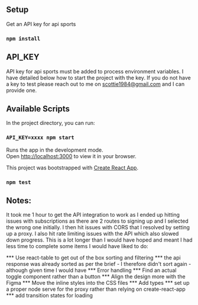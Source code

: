 ## Setup

Get an API key for api sports  

### `npm install`

## API_KEY

API key for api sports must be added to process environment variables. I have detailed below how to start the project with the key. If you do not have a key to test please reach out to me on scottie1984@gmail.com and I can provide one.

## Available Scripts

In the project directory, you can run:

### `API_KEY=xxxx npm start`

Runs the app in the development mode.\
Open [http://localhost:3000](http://localhost:3000) to view it in your browser.

This project was bootstrapped with [Create React App](https://github.com/facebook/create-react-app).

### `npm test`

## Notes:

It took me 1 hour to get the API integration to work as I ended up hitting issues with subscriptions as there are 2 routes to signing up and I selected the wrong one initially. I then hit issues with CORS that I resolved by setting up a proxy. I also hit rate limiting issues with the API which also slowed down progress. This is a lot longer than I would have hoped and meant I had less time to complete some items I would have liked to do:

*** Use react-table to get out of the box sorting and filtering
*** the api response was already sorted as per the brief - I therefore didn't sort again - although given time I would have
*** Error handling
*** Find an actual toggle component rather than a button
*** Align the design more with the Figma
*** Move the inline styles into the CSS files
*** Add types
*** set up a proper node serve for the proxy rather than relying on create-react-app
*** add transition states for loading

